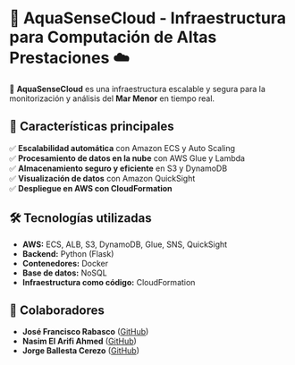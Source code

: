 # 🌊 AquaSenseCloud - Infraestructura para Computación de Altas Prestaciones ☁️  

🚀 **AquaSenseCloud** es una infraestructura escalable y segura para la monitorización y análisis del **Mar Menor** en tiempo real.  

## 📌 Características principales  
✅ **Escalabilidad automática** con Amazon ECS y Auto Scaling  
✅ **Procesamiento de datos en la nube** con AWS Glue y Lambda  
✅ **Almacenamiento seguro y eficiente** en S3 y DynamoDB  
✅ **Visualización de datos** con Amazon QuickSight  
✅ **Despliegue en AWS con CloudFormation**  

## 🛠️ Tecnologías utilizadas  
- **AWS:** ECS, ALB, S3, DynamoDB, Glue, SNS, QuickSight  
- **Backend:** Python (Flask)  
- **Contenedores:** Docker  
- **Base de datos:**  NoSQL  
- **Infraestructura como código:** CloudFormation  
 
## 👥 Colaboradores  
- **José Francisco Rabasco** ([GitHub](https://github.com/jotitarabasco))  
- **Nasim El Arifi Ahmed** ([GitHub](https://github.com/nasim23a))  
- **Jorge Ballesta Cerezo** ([GitHub](https://github.com/jorgeballesta))  
